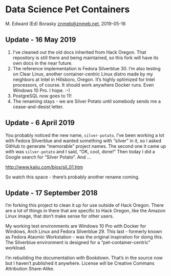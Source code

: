 
# Data Science Pet Containers

M. Edward (Ed) Borasky <znmeb@znmeb.net>, 2019-05-16

## Update - 16 May 2019

1.  I’ve cleaned out the old docs inherited from Hack Oregon. That
    repository is still there and being maintained, so this fork will
    have its own docs in the near future.
2.  The reference implementation is Fedora Silverblue 30. I’m also
    testing on Clear Linux, another container-centric Linux distro made
    by my neighbors at Intel in Hillsboro, Oregon. It’s highly optimized
    for Intel processors, of course. It should work anywhere Docker
    runs. Even Windows 10 Pro. I hope. :-)
3.  PostgreSQL now goes to 11\!
4.  The renaming stays - we are Silver Potato until somebody sends me a
    cease-and-desist letter.

## Update - 6 April 2019

You probably noticed the new name, `silver-potato`. I’ve been working a
lot with Fedora Silverblue and wanted something with “silver” in it, so
I asked GitHub to generate “memorable” project names. The second one it
came up with was `silver-potato` and I said, “OK, cool, done\!” Then
today I did a Google search for “Silver Potato”. And …

<http://www.kaiju.com/bios/sil_01.htm>

So watch this space - there’s probably another rename coming.

## Update - 17 September 2018

I’m forking this project to clean it up for use outside of Hack Oregon.
There are a lot of things in there that are specific to Hack Oregon,
like the Amazon Linux image, that don’t make sense for other users.

My working test environments are Windows 10 Pro with Docker for Windows,
Arch Linux and Fedora Silverblue 29. This last - formerly known as
Fedora Ataomic Workstation - was the original inspiration for doing
this. The Silverblue environment is designed for a
“pet-container-centric” workload.

I’m rebuilding the documentation with Bookdown. That’s in the source now
but I haven’t published it anywhere. License will be Creative Commans
Attribution Share-Alike.
